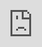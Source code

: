 ```yaml
---
layout: page
title: Music Test
permalink: /musictest/
---
```


This is a test for setting up the template for all of my Album of the Year content. This is a generic paragraph that I am generating as lead text. Let's get to the actual content.

<!-- more -->

<div align="center">
	<h2 style="font-size: 1.5em">
		<strong>Artist - <em>Album</em></strong>
	</h2>
	<img src="https://f4.bcbits.com/img/a3558358609_10.jpg" style="width:300px" />
</div>

**Genre** - ListOfGenres

PARAGRAPH_GOES_HERE

<div align="center" style="width:600px">
	<div class="embed"><iframe src="https://streamable.com/s/9lg6p/ioxcpn" frameborder="0" maxwidth="600px" allowfullscreen style="width:100%;height:100%;position:absolute;left:0px;top:0px;overflow:hidden;"></iframe></div>
</div>

**Notable tracks:** TRACK_1, TRACK_2

**Links:** [Spotify][a10Spotify] // [YouTube][a10YT] // [Bandcamp][a10Bandcamp] // [Apple Music][a10Apple]


[a10Spotify]: http://google.com
[a10YT]: http://google.com
[a10Bandcamp]: http://google.com
[a10Apple]: http://google.com

Can I do more beyond this too?